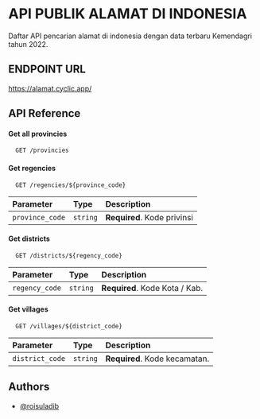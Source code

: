 
# API PUBLIK ALAMAT DI INDONESIA

Daftar API pencarian alamat di indonesia dengan data terbaru Kemendagri tahun 2022.


## ENDPOINT URL

https://alamat.cyclic.app/


## API Reference

#### Get all provincies

```http
  GET /provincies
```

#### Get regencies

```http
  GET /regencies/${province_code}
```

| Parameter | Type     | Description                       |
| :-------- | :------- | :-------------------------------- |
| `province_code`      | `string` | **Required**. Kode privinsi|

#### Get districts

```http
  GET /districts/${regency_code}
```

| Parameter | Type     | Description                       |
| :-------- | :------- | :-------------------------------- |
| `regency_code`      | `string` | **Required**. Kode Kota / Kab.|

#### Get villages

```http
  GET /villages/${district_code}
```

| Parameter | Type     | Description                       |
| :-------- | :------- | :-------------------------------- |
| `district_code`      | `string` | **Required**. Kode kecamatan.|


## Authors

- [@roisuladib](https://github.com/roisuladib/regional-indonesia)
